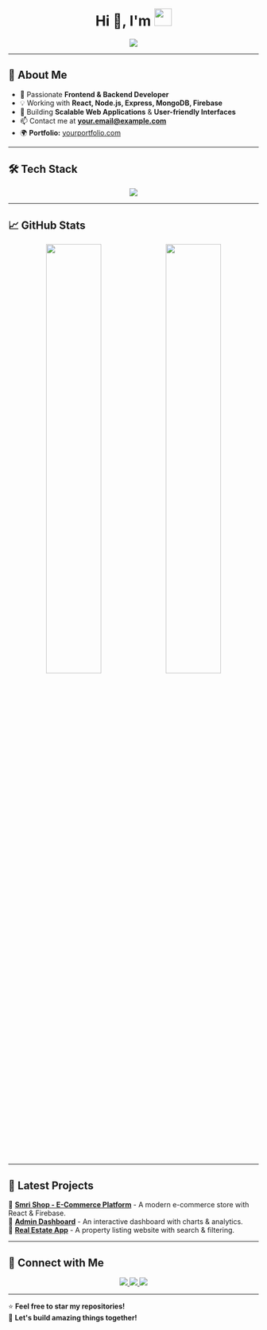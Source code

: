<h1 align="center"> 
  Hi 👋, I'm <Your Name>  
  <img src="https://media.giphy.com/media/hvRJCLFzcasrR4ia7z/giphy.gif" width="35">
</h1>  

<p align="center"> 
  <img src="https://readme-typing-svg.demolab.com?font=Fira+Code&weight=600&size=22&pause=1000&color=4A90E2&center=true&width=700&lines=Full+Stack+Developer;React+%7C+Tailwind+%7C+MongoDB+%7C+Firebase;Passionate+about+Coding+%26+UI%2FUX+Design" />
</p>

---

## 🌟 About Me  
- 🚀 Passionate **Frontend & Backend Developer**  
- 💡 Working with **React, Node.js, Express, MongoDB, Firebase**  
- 🎯 Building **Scalable Web Applications** & **User-friendly Interfaces**  
- 📫 Contact me at **your.email@example.com**  
- 🌍 **Portfolio:** [yourportfolio.com](https://yourportfolio.com)  

---

## 🛠️ Tech Stack  
<p align="center">
  <img src="https://skillicons.dev/icons?i=react,tailwind,js,nodejs,express,mongodb,firebase,git,github" />
</p>

---

## 📈 GitHub Stats  
<p align="center">
  <img width="47%" src="https://github-readme-stats.vercel.app/api?username=YourGitHubUsername&show_icons=true&theme=tokyonight" />
  <img width="47%" src="https://github-readme-streak-stats.herokuapp.com/?user=YourGitHubUsername&theme=tokyonight" />
</p>

---

## 🚀 Latest Projects  
🔹 [**Smri Shop - E-Commerce Platform**](https://github.com/YourGitHubUsername/Smri_Shop) - A modern e-commerce store with React & Firebase.  
🔹 [**Admin Dashboard**](https://github.com/YourGitHubUsername/Admin_Dashboard) - An interactive dashboard with charts & analytics.  
🔹 [**Real Estate App**](https://github.com/YourGitHubUsername/Real_Estate) - A property listing website with search & filtering.  

---

## 🎯 Connect with Me  
<p align="center">
  <a href="https://linkedin.com/in/yourprofile">
    <img src="https://img.shields.io/badge/LinkedIn-%230077B5.svg?style=for-the-badge&logo=linkedin&logoColor=white" />
  </a>
  <a href="https://twitter.com/yourprofile">
    <img src="https://img.shields.io/badge/Twitter-%231DA1F2.svg?style=for-the-badge&logo=twitter&logoColor=white" />
  </a>
  <a href="mailto:your.email@example.com">
    <img src="https://img.shields.io/badge/Email-%23D14836.svg?style=for-the-badge&logo=gmail&logoColor=white" />
  </a>
</p>

---

⭐ **Feel free to star my repositories!**  
🚀 **Let's build amazing things together!**
